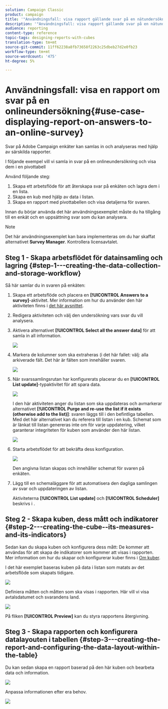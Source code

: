 ```yaml
---
solution: Campaign Classic
product: campaign
title: '"Användningsfall: visa rapport gällande svar på en nätundersökning"'
description: '"Användningsfall: visa rapport gällande svar på en nätundersökning"'
audience: reporting
content-type: reference
topic-tags: designing-reports-with-cubes
translation-type: tm+mt
source-git-commit: 11ff62238a8fb73658f2263c25dbeb27d2e0fb23
workflow-type: tm+mt
source-wordcount: '475'
ht-degree: 5%

---
```



# Användningsfall: visa en rapport om svar på en onlineundersökning{#use-case-displaying-report-on-answers-to-an-online-survey}

Svar på Adobe Campaign enkäter kan samlas in och analyseras med hjälp av särskilda rapporter.

I följande exempel vill vi samla in svar på en onlineundersökning och visa dem i en pivottabell

Använd följande steg:

1. Skapa ett arbetsflöde för att återskapa svar på enkäten och lagra dem i en lista.
1. Skapa en kub med hjälp av data i listan.
1. Skapa en rapport med pivottabellen och visa detaljerna för svaren.

Innan du börjar använda det här användningsexemplet måste du ha tillgång till en enkät och en uppsättning svar som du kan analysera.

>[!NOTE]
>
>Det här användningsexemplet kan bara implementeras om du har skaffat alternativet **Survey Manager**. Kontrollera licensavtalet.

## Steg 1 - Skapa arbetsflödet för datainsamling och lagring {#step-1---creating-the-data-collection-and-storage-workflow}

Så här samlar du in svaren på enkäten:

1. Skapa ett arbetsflöde och placera en **[!UICONTROL Answers to a survey]**-aktivitet. Mer information om hur du använder den här aktiviteten finns i [det här avsnittet](../../web/using/publish--track-and-use-collected-data.md#using-the-collected-data).
1. Redigera aktiviteten och välj den undersökning vars svar du vill analysera.
1. Aktivera alternativet **[!UICONTROL Select all the answer data]** för att samla in all information.

   ![](assets/reporting_usecase_1_01.png)

1. Markera de kolumner som ska extraheras (i det här fallet: välj: alla arkiverade fält. Det här är fälten som innehåller svaren.

   ![](assets/reporting_usecase_1_02.png)

1. När svarssamlingsrutan har konfigurerats placerar du en **[!UICONTROL List update]**-typaktivitet för att spara data.

   ![](assets/reporting_usecase_1_04.png)

   I den här aktiviteten anger du listan som ska uppdateras och avmarkerar alternativet **[!UICONTROL Purge and re-use the list if it exists (otherwise add to the list)]**: svaren läggs till i den befintliga tabellen. Med det här alternativet kan du referera till listan i en kub. Schemat som är länkat till listan genereras inte om för varje uppdatering, vilket garanterar integriteten för kuben som använder den här listan.

   ![](assets/reporting_usecase_1_03.png)

1. Starta arbetsflödet för att bekräfta dess konfiguration.

   ![](assets/reporting_usecase_1_05.png)

   Den angivna listan skapas och innehåller schemat för svaren på enkäten.

1. Lägg till en schemaläggare för att automatisera den dagliga samlingen av svar och uppdateringen av listan.

   Aktiviteterna **[!UICONTROL List update]** och **[!UICONTROL Scheduler]** beskrivs i .

## Steg 2 - Skapa kuben, dess mått och indikatorer {#step-2---creating-the-cube--its-measures-and-its-indicators}

Sedan kan du skapa kuben och konfigurera dess mått: De kommer att användas för att skapa de indikatorer som kommer att visas i rapporten. Mer information om hur du skapar och konfigurerar kuber finns i [Om kuber](../../reporting/using/about-cubes.md).

I det här exemplet baseras kuben på data i listan som matats av det arbetsflöde som skapats tidigare.

![](assets/reporting_usecase_2_01.png)

Definiera måtten och måtten som ska visas i rapporten. Här vill vi visa avtalsdatumet och svarandens land.

![](assets/reporting_usecase_2_02.png)

På fliken **[!UICONTROL Preview]** kan du styra rapportens återgivning.

## Steg 3 - Skapa rapporten och konfigurera datalayouten i tabellen {#step-3---creating-the-report-and-configuring-the-data-layout-within-the-table}

Du kan sedan skapa en rapport baserad på den här kuben och bearbeta data och information.

![](assets/reporting_usecase_3_01.png)

Anpassa informationen efter era behov.

![](assets/reporting_usecase_3_02.png)

